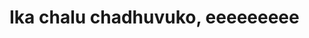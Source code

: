 <html>
<body>
    <h1>
        Ika chalu chadhuvuko, eeeeeeeee
    </h1>
</body>
</html>
<br>
<br>
<br>
<br>
<br>
<br>
<br>
<br>
<br>
<style>
    /* Hide GitHub Pages header and footer */
    .header, .footer {
        display: none !important;
    }
</style>
